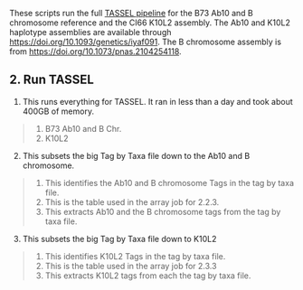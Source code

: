 These scripts run the full [TASSEL pipeline](https://bitbucket.org/tasseladmin/tassel-5-source/wiki/Tassel5GBSv2Pipeline/GBSSeqToTagDBPlugin) for the B73 Ab10 and B chromosome reference and the CI66 K10L2 assembly. The Ab10 and K10L2 haplotype assemblies are available through https://doi.org/10.1093/genetics/iyaf091. The B chromosome assembly is from https://doi.org/10.1073/pnas.2104254118. 

## 2. Run TASSEL
1. This runs everything for TASSEL. It ran in less than a day and took about 400GB of memory.
> 1. B73 Ab10 and B Chr. 
> 2. K10L2

2. This subsets the big Tag by Taxa file down to the Ab10 and B chromosome.
> 1. This identifies the Ab10 and B chromosome Tags in the tag by taxa file.
> 2. This is the table used in the array job for 2.2.3.
> 3. This extracts Ab10 and the B chromosome tags from the tag by taxa file.

3. This subsets the big Tag by Taxa file down to K10L2
> 1. This identifies K10L2 Tags in the tag by taxa file.
> 2. This is the table used in the array job for 2.3.3
> 3. This extracts K10L2 tags from each the tag by taxa file.
